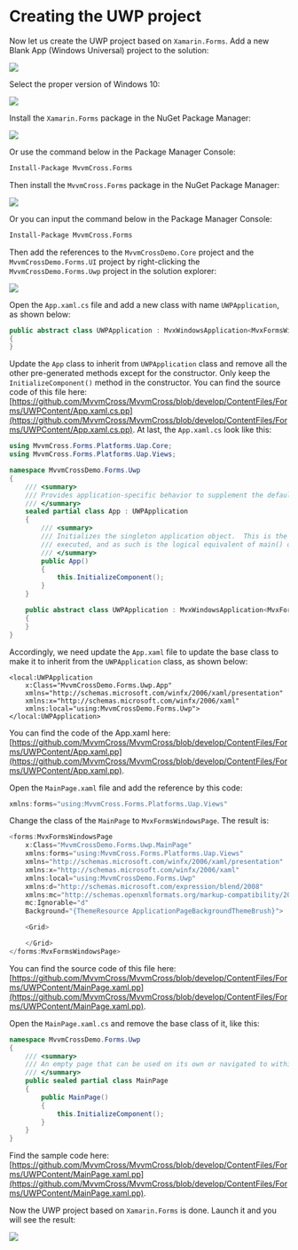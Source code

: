 # Creating the UWP project

Now let us create the UWP project based on `Xamarin.Forms`. Add a new Blank App \(Windows Universal\) project to the solution:

![](../../.gitbook/assets/image%20%2844%29.png)

Select the proper version of Windows 10:

![](../../.gitbook/assets/image%20%2822%29.png)

Install the `Xamarin.Forms` package in the NuGet Package Manager:

![](../../.gitbook/assets/image%20%2820%29.png)

Or use the command below in the Package Manager Console:

```bash
Install-Package MvvmCross.Forms
```

Then install the `MvvmCross.Forms` package in the NuGet Package Manager:

![](../../.gitbook/assets/image%20%2854%29.png)

Or you can input the command below in the Package Manager Console:

```bash
Install-Package MvvmCross.Forms
```

Then add the references to the `MvvmCrossDemo.Core` project and the `MvvmCrossDemo.Forms.UI` project by right-clicking the `MvvmCrossDemo.Forms.Uwp` project in the solution explorer:

![](../../.gitbook/assets/image%20%2834%29.png)

Open the `App.xaml.cs` file and add a new class with name `UWPApplication`, as shown below:

```csharp
public abstract class UWPApplication : MvxWindowsApplication<MvxFormsWindowsSetup<Core.App, UI.App>, Core.App, UI.App, MainPage>
{
}
```

Update the `App` class to inherit from `UWPApplication` class and remove all the other pre-generated methods except for the constructor. Only keep the `InitializeComponent()` method in the constructor. You can find the source code of this file here: [https://github.com/MvvmCross/MvvmCross/blob/develop/ContentFiles/Forms/UWPContent/App.xaml.cs.pp](https://github.com/MvvmCross/MvvmCross/blob/develop/ContentFiles/Forms/UWPContent/App.xaml.cs.pp). At last, the `App.xaml.cs` look like this:

```csharp
using MvvmCross.Forms.Platforms.Uap.Core;
using MvvmCross.Forms.Platforms.Uap.Views;

namespace MvvmCrossDemo.Forms.Uwp
{
    /// <summary>
    /// Provides application-specific behavior to supplement the default Application class.
    /// </summary>
    sealed partial class App : UWPApplication
    {
        /// <summary>
        /// Initializes the singleton application object.  This is the first line of authored code
        /// executed, and as such is the logical equivalent of main() or WinMain().
        /// </summary>
        public App()
        {
            this.InitializeComponent();
        }
    }

    public abstract class UWPApplication : MvxWindowsApplication<MvxFormsWindowsSetup<Core.App, UI.App>, Core.App, UI.App, MainPage>
    {
    }
}
```

Accordingly, we need update the `App.xaml` file to update the base class to make it to inherit from the `UWPApplication` class, as shown below:

```markup
<local:UWPApplication
    x:Class="MvvmCrossDemo.Forms.Uwp.App"
    xmlns="http://schemas.microsoft.com/winfx/2006/xaml/presentation"
    xmlns:x="http://schemas.microsoft.com/winfx/2006/xaml"
    xmlns:local="using:MvvmCrossDemo.Forms.Uwp">
</local:UWPApplication>
```

You can find the code of the App.xaml here: [https://github.com/MvvmCross/MvvmCross/blob/develop/ContentFiles/Forms/UWPContent/App.xaml.pp](https://github.com/MvvmCross/MvvmCross/blob/develop/ContentFiles/Forms/UWPContent/App.xaml.pp).

Open the `MainPage.xaml` file and add the reference by this code:

```csharp
xmlns:forms="using:MvvmCross.Forms.Platforms.Uap.Views"
```

Change the class of the `MainPage` to `MvxFormsWindowsPage`. The result is:

```csharp
<forms:MvxFormsWindowsPage
    x:Class="MvvmCrossDemo.Forms.Uwp.MainPage"
    xmlns:forms="using:MvvmCross.Forms.Platforms.Uap.Views"
    xmlns="http://schemas.microsoft.com/winfx/2006/xaml/presentation"
    xmlns:x="http://schemas.microsoft.com/winfx/2006/xaml"
    xmlns:local="using:MvvmCrossDemo.Forms.Uwp"
    xmlns:d="http://schemas.microsoft.com/expression/blend/2008"
    xmlns:mc="http://schemas.openxmlformats.org/markup-compatibility/2006"
    mc:Ignorable="d"
    Background="{ThemeResource ApplicationPageBackgroundThemeBrush}">

    <Grid>

    </Grid>
</forms:MvxFormsWindowsPage>
```

You can find the source code of this file here: [https://github.com/MvvmCross/MvvmCross/blob/develop/ContentFiles/Forms/UWPContent/MainPage.xaml.pp](https://github.com/MvvmCross/MvvmCross/blob/develop/ContentFiles/Forms/UWPContent/MainPage.xaml.pp).

Open the `MainPage.xaml.cs` and remove the base class of it, like this:

```csharp
namespace MvvmCrossDemo.Forms.Uwp
{
    /// <summary>
    /// An empty page that can be used on its own or navigated to within a Frame.
    /// </summary>
    public sealed partial class MainPage
    {
        public MainPage()
        {
            this.InitializeComponent();
        }
    }
}
```

Find the sample code here: [https://github.com/MvvmCross/MvvmCross/blob/develop/ContentFiles/Forms/UWPContent/MainPage.xaml.pp](https://github.com/MvvmCross/MvvmCross/blob/develop/ContentFiles/Forms/UWPContent/MainPage.xaml.pp).

Now the UWP project based on `Xamarin.Forms` is done. Launch it and you will see the result:

![](../../.gitbook/assets/image%20%2841%29.png)

